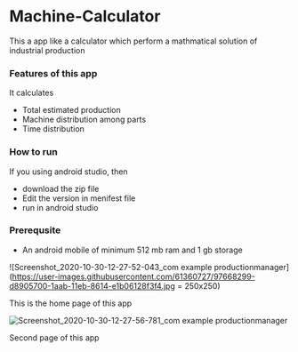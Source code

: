 # Machine-Calculator

This a app like a calculator which perform a mathmatical solution of industrial production

### Features of this app 

It calculates 
* Total estimated production
* Machine distribution among parts
* Time distribution

### How to run 

If you using android studio, then 
* download the zip file
* Edit the version in menifest file
* run in android studio

### Prerequsite 
* An android mobile of minimum 512 mb ram and 1 gb storage

![Screenshot_2020-10-30-12-27-52-043_com example productionmanager](https://user-images.githubusercontent.com/61360727/97668299-d8905700-1aab-11eb-8614-e1b06128f3f4.jpg = 250x250)


This is the home page of this app


![Screenshot_2020-10-30-12-27-56-781_com example productionmanager](https://user-images.githubusercontent.com/61360727/97668465-391f9400-1aac-11eb-805d-595b6bf75a4e.jpg)

Second page of this app
